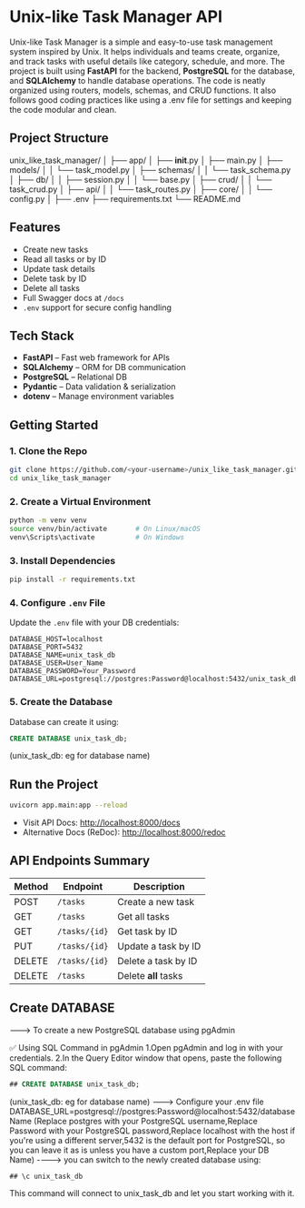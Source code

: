 #  Unix-like Task Manager API

Unix-like Task Manager is a simple and easy-to-use task management system inspired by Unix. It helps individuals and teams create, organize, and track tasks with useful details like category, schedule, and more.
The project is built using **FastAPI** for the backend, **PostgreSQL** for the database, and **SQLAlchemy** to handle database operations. The code is neatly organized using routers, models, schemas, and CRUD functions. It also follows good coding practices like using a .env file for settings and keeping the code modular and clean.

##  Project Structure

unix_like_task_manager/
│
├── app/
│   ├── __init__.py
│   ├── main.py
│   ├── models/
│   │   └── task_model.py
│   ├── schemas/
│   │   └── task_schema.py
│   ├── db/
│   │   ├── session.py
│   │   └── base.py
│   ├── crud/
│   │   └── task_crud.py
│   ├── api/
│   │   └── task_routes.py
│   ├── core/
│   │   └── config.py
│
├── .env
├── requirements.txt
└── README.md

##  Features

-  Create new tasks
-  Read all tasks or by ID
-  Update task details
-  Delete task by ID
-  Delete all tasks 
-  Full Swagger docs at `/docs`
- `.env` support for secure config handling

##  Tech Stack

- **FastAPI** – Fast web framework for APIs
- **SQLAlchemy** – ORM for DB communication
- **PostgreSQL** – Relational DB
- **Pydantic** – Data validation & serialization
- **dotenv** – Manage environment variables


## Getting Started

### 1. Clone the Repo

```bash
git clone https://github.com/<your-username>/unix_like_task_manager.git
cd unix_like_task_manager
```

### 2. Create a Virtual Environment

```bash
python -m venv venv
source venv/bin/activate       # On Linux/macOS
venv\Scripts\activate          # On Windows
```

### 3. Install Dependencies

```bash
pip install -r requirements.txt
```

### 4. Configure `.env` File

Update the `.env` file with your DB credentials:

```env
DATABASE_HOST=localhost
DATABASE_PORT=5432
DATABASE_NAME=unix_task_db
DATABASE_USER=User_Name
DATABASE_PASSWORD=Your_Password
DATABASE_URL=postgresql://postgres:Password@localhost:5432/unix_task_db
```

### 5. Create the Database

Database can create it using:

```sql
CREATE DATABASE unix_task_db;
```
(unix_task_db: eg for database name)

##  Run the Project

```bash
uvicorn app.main:app --reload 

```

- Visit API Docs: [http://localhost:8000/docs](http://localhost:8000/docs)
- Alternative Docs (ReDoc): [http://localhost:8000/redoc](http://localhost:8000/redoc)


##  API Endpoints Summary

| Method | Endpoint           | Description             |
|--------|--------------------|-------------------------|
| POST   | `/tasks`           | Create a new task       |
| GET    | `/tasks`           | Get all tasks           |
| GET    | `/tasks/{id}`      | Get task by ID          |
| PUT    | `/tasks/{id}`      | Update a task by ID     |
| DELETE | `/tasks/{id}`      | Delete a task by ID     |
| DELETE | `/tasks`           | Delete **all** tasks    |

## Create DATABASE
---> To create a new PostgreSQL database using pgAdmin

✅ Using SQL Command in pgAdmin
1.Open pgAdmin and log in with your credentials.
2.In the Query Editor window that opens, paste the following SQL command:
```sql
## CREATE DATABASE unix_task_db;
```
(unix_task_db: eg for database name)
---> Configure your .env file
DATABASE_URL=postgresql://postgres:Password@localhost:5432/databaseName
(Replace postgres with your PostgreSQL username,Replace Password with your PostgreSQL password,Replace localhost with the host if you're using a different server,5432 is the default port for PostgreSQL, so you can leave it as is unless you have a custom port,Replace your DB Name)
----> you can switch to the newly created database using:
```sql
## \c unix_task_db
```
This command will connect to unix_task_db and let you start working with it.

